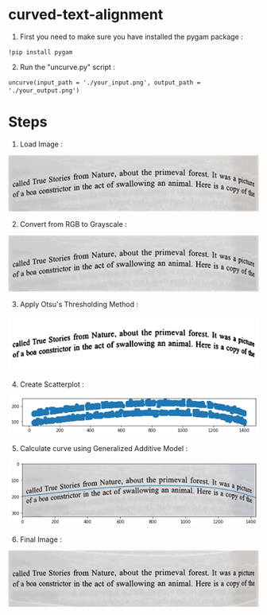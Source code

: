 # curved-text-alignment

1) First you need to make sure you have installed the pygam package :
```
!pip install pygam
```

2) Run the "uncurve.py" script :
```
uncurve(input_path = './your_input.png', output_path = './your_output.png')
```

# Steps

1) Load Image :

![Original image](./images/sample.png?raw=true)

2) Convert from RGB to Grayscale :

![Output image](./images/gray.png?raw=true)

3) Apply Otsu's Thresholding Method :

![Original image](./images/otsu.png?raw=true)

4) Create Scatterplot :

![Output image](./images/scatter.png?raw=true)

5) Calculate curve using Generalized Additive Model :

![Output image](./images/poly.png?raw=true)

6) Final Image :

![Output image](./images/output.png?raw=true)
